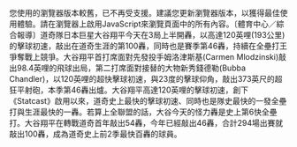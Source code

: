 您使用的瀏覽器版本較舊，已不再受支援。建議您更新瀏覽器版本，以獲得最佳使用體驗。請在瀏覽器上啟用JavaScript來瀏覽頁面中的所有內容。〔體育中心／綜合報導〕道奇隊日本巨星大谷翔平今天在3局上半開轟，以高達120英哩(193公里)的擊球初速，敲出在道奇生涯的第100轟，同時也是賽季第46轟，持續在全壘打王爭奪戰上競爭。大谷翔平首打席面對先發投手姆洛津斯基(Carmen Mlodzinski)敲出98.4英哩的飛球出局，第二打席面對接替的大物新秀錢德勒(Bubba Chandler)，以120英哩的超快擊球初速，與23度的擊球仰角，敲出373英尺的超狂平射砲，本季第46轟出爐。大谷翔平高達120英哩的擊球初速，創下《Statcast》啟用以來，道奇史上最快的擊球初速、同時也是隊史最快的一發全壘打與生涯最快的一轟。若算上全聯盟的話，大谷今天的怪力轟是史上第6快全壘打。大谷翔平在轉戰道奇首年敲出54轟，今年已經敲出46轟，合計294場出賽就敲出100轟，成為道奇史上前2季最快百轟的球員。